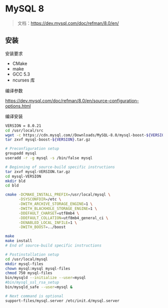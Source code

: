 # MySQL 8

> 文档：https://dev.mysql.com/doc/refman/8.0/en/


## 安装

安装要求

* CMake
* make 
* GCC 5.3
* ncurses 库

编译参数

https://dev.mysql.com/doc/refman/8.0/en/source-configuration-options.html

编译安装

```bash
VERSION = 8.0.21
cd /usr/local/src
wget -c https://cdn.mysql.com//Downloads/MySQL-8.0/mysql-boost-${VERSION}.tar.gz
tar zxvf mysql-boost-${VERSION}.tar.gz 
```

```bash
# Preconfiguration setup
groupadd mysql
useradd -r -g mysql -s /bin/false mysql

# Beginning of source-build specific instructions
tar zxvf mysql-VERSION.tar.gz
cd mysql-VERSION
mkdir bld
cd bld

cmake -DCMAKE_INSTALL_PREFIX=/usr/local/mysql \
      -DSYSCONFDIR=/etc \
      -DWITH_ARCHIVE_STORAGE_ENGINE=1 \
      -DWITH_BLACKHOLE_STORAGE_ENGINE=1 \
      -DDEFAULT_CHARSET=utf8mb4 \
      -DDEFAULT_COLLATION=utf8mb4_general_ci \
      -DENABLED_LOCAL_INFILE=1 \
      -DWITH_BOOST=../boost

make
make install
# End of source-build specific instructions

# Postinstallation setup
cd /usr/local/mysql
mkdir mysql-files
chown mysql:mysql mysql-files
chmod 750 mysql-files
bin/mysqld --initialize --user=mysql
#bin/mysql_ssl_rsa_setup
bin/mysqld_safe --user=mysql &

# Next command is optional
support-files/mysql.server /etc/init.d/mysql.server
```
